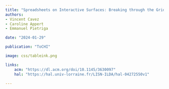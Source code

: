 ```yaml
---
title: "Spreadsheets on Interactive Surfaces: Breaking through the Grid with the Pen"
authors:
- Vincent Cavez
- Caroline Appert
- Emmanuel Pietriga

date: "2024-01-29"

publication: "ToCHI"

image: css/tableink.png

links:
    acm: "https://dl.acm.org/doi/10.1145/3630097"
    hal: "https://hal.univ-lorraine.fr/LISN-ILDA/hal-04272550v1"
    
---
```

